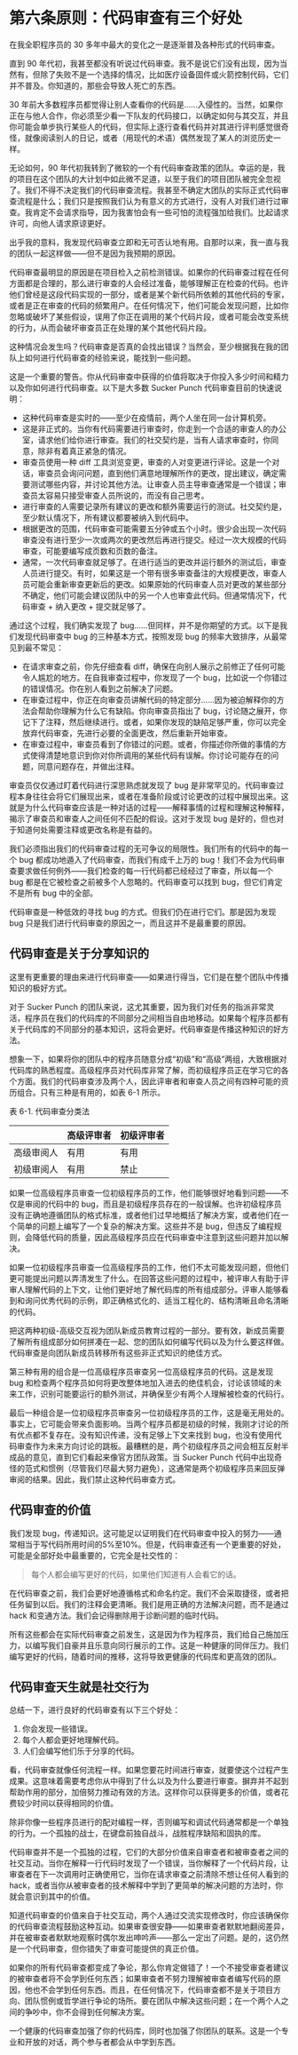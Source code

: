# 第六条原则：代码审查有三个好处

在我全职程序员的 30 多年中最大的变化之一是逐渐普及各种形式的代码审查。

直到 90 年代初，我甚至都没有听说过代码审查。我不是说它们没有出现，因为当然有，但除了失败不是一个选择的情况，比如医疗设备固件或火箭控制代码，它们并不普及。你知道的，那些会导致人死亡的东西。

30 年前大多数程序员都觉得让别人查看你的代码是……入侵性的。当然，如果你正在与他人合作，你必须至少看一下队友的代码接口，以确定如何与其交互，并且你可能会单步执行某些人的代码，但实际上逐行查看代码并对其进行评判感觉很奇怪，就像阅读别人的日记，或者（用现代的术语）偶然发现了某人的浏览历史一样。

无论如何，90 年代初我转到了微软的一个有代码审查政策的团队。幸运的是，我的项目在这个团队的大计划中如此微不足道，以至于我们的项目团队被完全忽视了。我们不得不决定我们的代码审查流程。我甚至不确定大团队的实际正式代码审查流程是什么；我们只是按照我们认为有意义的方式进行，没有人对我们进行过审查。我肯定不会请求指导，因为我害怕会有一些可怕的流程强加给我们。比起请求许可，向他人请求原谅更好。

出乎我的意料，我发现代码审查立即和无可否认地有用。自那时以来，我一直与我的团队一起这样做——但不是因为我预期的原因。

代码审查最明显的原因是在项目检入之前检测错误。如果你的代码审查过程在任何方面都是合理的，那么进行审查的人会经过准备，能够理解正在检查的代码。也许他们曾经是这段代码实现的一部分，或者是某个新代码所依赖的其他代码的专家，或者是正在审查的代码的频繁用户。在任何情况下，他们可能会发现问题，比如你忽略或破坏了某些假设，误用了你正在调用的某个代码片段，或者可能会改变系统的行为，从而会破坏审查员正在处理的某个其他代码片段。

这种情况会发生吗？代码审查是否真的会找出错误？当然会，至少根据我在我的团队上如何进行代码审查的经验来说，能找到一些问题。

这是一个重要的警告。你从代码审查中获得的价值将取决于你投入多少时间和精力以及你如何进行代码审查。以下是大多数 Sucker Punch 代码审查目前的快速说明：

- 这种代码审查是实时的——至少在疫情前，两个人坐在同一台计算机旁。	
- 这是非正式的。当你有代码需要进行审查时，你走到一个合适的审查人的办公室，请求他们给你进行审查。我们的社交契约是，当有人请求审查时，你同意，除非有着真正紧急的情况。
- 审查员使用一种 diff 工具浏览变更，审查的人对变更进行评论。这是一个对话，审查员会询问问题，直到他们满意地理解所作的更改，提出建议，确定需要测试哪些内容，并讨论其他方法。让审查人员主导审查通常是一个错误；审查员太容易只接受审查人员所说的，而没有自己思考。
- 进行审查的人需要记录所有建议的更改和额外需要运行的测试。社交契约是，至少默认情况下，所有建议都要被纳入到代码中。
- 根据更改的范围，代码审查可能需要五分钟或五个小时。很少会出现一次代码审查没有进行至少一次或两次的更改然后再进行提交。经过一次大规模的代码审查，可能要编写成页数和页数的备注。
- 通常，一次代码审查就足够了。在进行适当的更改并运行额外的测试后，审查人员进行提交。有时，如果这是一个带有很多审查备注的大规模更改，审查人员可能会重新审查更新后的更改。如果原始的代码审查人员对更改的某些部分不确定，他们可能会建议团队中的另一个人也审查此代码。但通常情况下，代码审查 + 纳入更改 + 提交就足够了。

通过这个过程，我们确实发现了 bug……但同样，并不是你期望的方式。以下是我们发现代码审查中 bug 的三种基本方式，按照发现 bug 的频率大致排序，从最常见到最不常见：

- 在请求审查之前，你先仔细查看 diff，确保在向别人展示之前修正了任何可能令人尴尬的地方。在自我审查过程中，你发现了一个 bug，比如说一个你错过的错误情况。你在别人看到之前解决了问题。	
- 在审查过程中，你正在向审查员讲解代码的特定部分……因为被迫解释你的方法会帮助你理解为什么它有缺陷。你向审查员指出了 bug，讨论随之展开，你记下了注释，然后继续进行。或者，如果你发现的缺陷足够严重，你可以完全放弃代码审查，先进行必要的全面更改，然后重新开始审查。
- 在审查过程中，审查员看到了你错过的问题。或者，你描述你所做的事情的方式使得清楚地意识到你对你所调用的某些代码有误解。你讨论可能存在的问题，同意问题存在，并做出注释。

审查员仅仅通过盯着代码进行深思熟虑就发现了 bug 是非常罕见的。代码审查过程本身往往会将它们展现出来，或者在准备阶段或讨论更改的过程中展现出来。这就是为什么代码审查应该是一种对话的过程——解释事情的过程和理解这种解释，揭示了审查员和审查人之间任何不匹配的假设。这对于发现 bug 是好的，但也对于知道何处需要注释或更改名称是有益的。

我们必须指出我们的代码审查过程的无可争议的局限性。我们所有的代码中的每一个 bug 都成功地遁入了代码审查，而我们有成千上万的 bug！我们不会为代码审查要求做任何例外——我们检查的每一行代码都已经经过了审查，所以每一个 bug 都是在它被检查之前被多个人忽略的。代码审查可以找到 bug，但它们肯定不是所有 bug 中的全部。

代码审查是一种低效的寻找 bug 的方式。但我们仍在进行它们。那是因为发现 bug 只是我们进行代码审查的原因之一，而且这并不是最重要的原因。

## 代码审查是关于分享知识的

这里有更重要的理由来进行代码审查——如果进行得当，它们是在整个团队中传播知识的极好方式。

对于 Sucker Punch 的团队来说，这尤其重要，因为我们对任务的指派非常灵活，程序员在我们的代码库的不同部分之间相当自由地移动。如果每个程序员都有关于代码库的不同部分的基本知识，这将会更好。代码审查是传播这种知识的好方法。

想象一下，如果将你的团队中的程序员随意分成“初级”和“高级”两组，大致根据对代码库的熟悉程度。高级程序员对代码库非常了解，而初级程序员正在学习它的各个方面。我们的代码审查涉及两个人，因此评审者和审查人员之间有四种可能的资历组合。只有三种是有用的，如表 6-1 所示。

表 6-1.  代码审查分类法

|            | 高级评审者 | 初级评审者 |
| ---------- | ---------- | ---------- |
| 高级审阅人 | 有用       | 有用       |
| 初级审阅人 | 有用       | 禁止       |

如果一位高级程序员审查一位初级程序员的工作，他们能够很好地看到问题——不仅是审阅的代码中的 bug，而且是初级程序员存在的一般误解。也许初级程序员没有正确地遵循团队的格式标准，或者他们过早地概括了解决方案，或者他们在一个简单的问题上编写了一个复杂的解决方案。这些并不是 bug，但违反了编程规则，会降低代码的质量，因此高级程序员应在代码审查中注意到这些问题并加以解决。

如果一位初级程序员审查一位高级程序员的工作，他们不太可能发现问题，但他们更可能提出问题以弄清发生了什么。在回答这些问题的过程中，被评审人有助于评审人理解代码的上下文，让他们更好地了解代码库的所有组成部分。评审人能够看到和询问优秀代码的示例，即正确格式化的、适当工程化的、结构清晰且命名清晰的代码。

把这两种初级-高级交互视为团队新成员教育过程的一部分。要有效，新成员需要了解所有组成部分如何拼凑在一起、您的团队如何编写代码以及为什么要这样做。代码审查是向团队新成员转移所有这些非正式知识的绝佳方式。

第三种有用的组合是一位高级程序员审查另一位高级程序员的代码。这是发现 bug 和检查两个程序员如何将更改整体地加入进去的绝佳机会，讨论该领域的未来工作，识别可能要运行的额外测试，并确保至少有两个人理解被检查的代码行。

最后一种组合是一位初级程序员审查另一位初级程序员的工作，这是毫无用处的。事实上，它可能会带来负面影响。当两个程序员都是初级的时候，我刚才讨论的所有优点都不复存在。没有知识传递，没有足够上下文来找到 bug，也没有使用代码审查作为未来方向讨论的跳板。最糟糕的是，两个初级程序员之间会相互反射半成品的意见，直到它们看起来像官方团队政策。当 Sucker Punch 代码中出现奇怪的范式和惯例（尽管我们尽最大努力避免），这通常是两个初级程序员来回反弹审阅的结果。因此，我们禁止这种代码审查方式。

## 代码审查的价值

我们发现 bug，传递知识。这可能足以证明我们在代码审查中投入的努力——通常相当于写代码所用时间的5%至10%。但是，代码审查还有一个更重要的好处，可能是全部好处中最重要的，它完全是社交性的：

> 每个人都会编写更好的代码，如果他们知道有人会看它的话。


在代码审查之前，我们会更好地遵循格式和命名约定。我们不会采取捷径，或者把任务留到以后。我们的注释会更清晰。我们是用正确的方法解决问题，而不是通过 hack 和变通方法。我们会记得删除用于诊断问题的临时代码。

所有这些都会在实际代码审查之前发生，这是因为作为程序员，我们给自己施加压力，以编写我们自豪并且乐意向同行展示的工作。这是一种健康的同伴压力。我们编写更好的代码，随着时间的推移，这将导致更健康的代码库和更高效的团队。

## 代码审查天生就是社交行为

总结一下，进行良好的代码审查有以下三个好处：

  1. 你会发现一些错误。
  2. 每个人都会更好地理解代码。
  3. 人们会编写他们乐于分享的代码。

看，代码审查就像任何流程一样。如果您要花时间进行审查，就要使这个过程产生成果。这意味着需要考虑你从中得到了什么以及为什么要进行审查。摒弃并不起到帮助作用的部分，加倍努力推动有效的方法。这样你可以获得更多的价值，或者花费较少时间以获得相同的价值。

除非你像一些程序员进行的配对编程一样，否则编写和调试代码通常都是一个单独的行为。一个孤独的战士，在键盘前独自战斗，战胜程序缺陷和固执的库。

代码审查并不是一个孤独的过程，它们的大部分价值来自审查者和被审查者之间的社交互动。当你在解释一行代码时发现了一个错误，当你解释了一个代码片段，让审查者在下一次调用时正确使用它，当你在请求审查之前清除不想让任何人看到的 hack，或者当你从被审查者的技术解释中学到了更简单的解决问题的方法时，你就会意识到其中的价值。

知道代码审查的价值来自于社交互动，两个人通过交流实现修改时，你应该确保你的代码审查流程鼓励这种互动。如果审查很安静——如果审查者默默地翻阅差异，并在被审查者默默地观察时偶尔发出呻吟声——那么一定出了问题。是的，这仍然是一个代码审查，但你错失了审查可能提供的真正价值。

如果你的所有代码审查都变成了争论，那么你肯定做错了！一个不接受审查者建议的被审查者将不会学到任何东西；如果审查者不努力理解被审查者编写代码的原因，他也不会学到任何东西。而且，在任何情况下，代码审查都不是关于项目方向、团队惯例或哲学进行争论的场所。要在团队中解决这些问题；在一个两个人之间的争吵中，你不会得到任何解决方案。

一个健康的代码审查加强了你的代码库，同时也加强了你团队的联系。这是一个专业和开放的对话，两个参与者都会从中学到东西。
